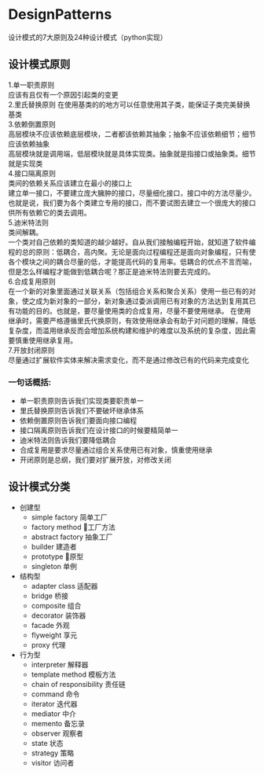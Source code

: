 # DesignPatterns
设计模式的7大原则及24种设计模式（python实现）

## 设计模式原则
1.单一职责原则  
应该有且仅有一个原因引起类的变更  
2.里氏替换原则
在使用基类的的地方可以任意使用其子类，能保证子类完美替换基类  
3.依赖倒置原则  
高层模块不应该依赖底层模块，二者都该依赖其抽象；抽象不应该依赖细节；细节应该依赖抽象  
高层模块就是调用端，低层模块就是具体实现类。抽象就是指接口或抽象类。细节就是实现类  
4.接口隔离原则  
类间的依赖关系应该建立在最小的接口上  
建立单一接口，不要建立庞大臃肿的接口，尽量细化接口，接口中的方法尽量少。也就是说，我们要为各个类建立专用的接口，而不要试图去建立一个很庞大的接口供所有依赖它的类去调用。  
5.迪米特法则  
类间解耦。  
一个类对自己依赖的类知道的越少越好。自从我们接触编程开始，就知道了软件编程的总的原则：低耦合，高内聚。无论是面向过程编程还是面向对象编程，只有使各个模块之间的耦合尽量的低，才能提高代码的复用率。低耦合的优点不言而喻，但是怎么样编程才能做到低耦合呢？那正是迪米特法则要去完成的。  
6.合成复用原则  
在一个新的对象里面通过关联关系（包括组合关系和聚合关系）使用一些已有的对象，使之成为新对象的一部分，新对象通过委派调用已有对象的方法达到复用其已有功能的目的。也就是，要尽量使用类的合成复用，尽量不要使用继承。 
在使用继承时，需要严格遵循里氏代换原则，有效使用继承会有助于对问题的理解，降低复杂度，而滥用继承反而会增加系统构建和维护的难度以及系统的复杂度，因此需要慎重使用继承复用。  
7.开放封闭原则  
尽量通过扩展软件实体来解决需求变化，而不是通过修改已有的代码来完成变化  

### 一句话概括:
* 单一职责原则告诉我们实现类要职责单一
* 里氏替换原则告诉我们不要破坏继承体系
* 依赖倒置原则告诉我们要面向接口编程
* 接口隔离原则告诉我们在设计接口的时候要精简单一
* 迪米特法则告诉我们要降低耦合
* 合成复用是要求尽量通过组合关系使用已有对象，慎重使用继承
* 开闭原则是总纲，我们要对扩展开放，对修改关闭

## 设计模式分类
- 创建型
    - simple factory 简单工厂
    - factory method 工厂方法
    - abstract factory 抽象工厂
    - builder 建造者
    - prototype 原型
    - singleton 单例
- 结构型
    - adapter class 适配器
    - bridge 桥接
    - composite 组合
    - decorator 装饰器
    - facade 外观
    - flyweight 享元
    - proxy 代理
- 行为型
    - interpreter 解释器
    - template method 模板方法
    - chain of responsibility 责任链
    - command 命令
    - iterator 迭代器
    - mediator 中介
    - memento 备忘录
    - observer 观察者 
    - state 状态
    - strategy 策略
    - visitor 访问者